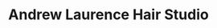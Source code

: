 ---
title: "Andrew Laurence Hair Studio"
url: /wrexham/andrew-laurence-hair-studio/
shop: hairdresser
---